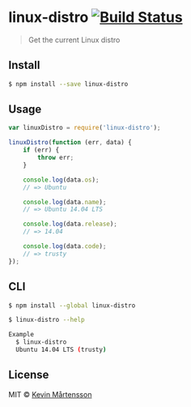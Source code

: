 # linux-distro [![Build Status](https://travis-ci.org/kevva/linux-distro.svg?branch=master)](https://travis-ci.org/kevva/linux-distro)

> Get the current Linux distro

## Install

```bash
$ npm install --save linux-distro
```

## Usage

```js
var linuxDistro = require('linux-distro');

linuxDistro(function (err, data) {
    if (err) {
        throw err;
    }

    console.log(data.os);
    // => Ubuntu

    console.log(data.name);
    // => Ubuntu 14.04 LTS

    console.log(data.release);
    // => 14.04

    console.log(data.code);
    // => trusty
});
```

## CLI

```bash
$ npm install --global linux-distro
```

```sh
$ linux-distro --help

Example
  $ linux-distro
  Ubuntu 14.04 LTS (trusty)
```

## License

MIT © [Kevin Mårtensson](https://github.com/kevva)
